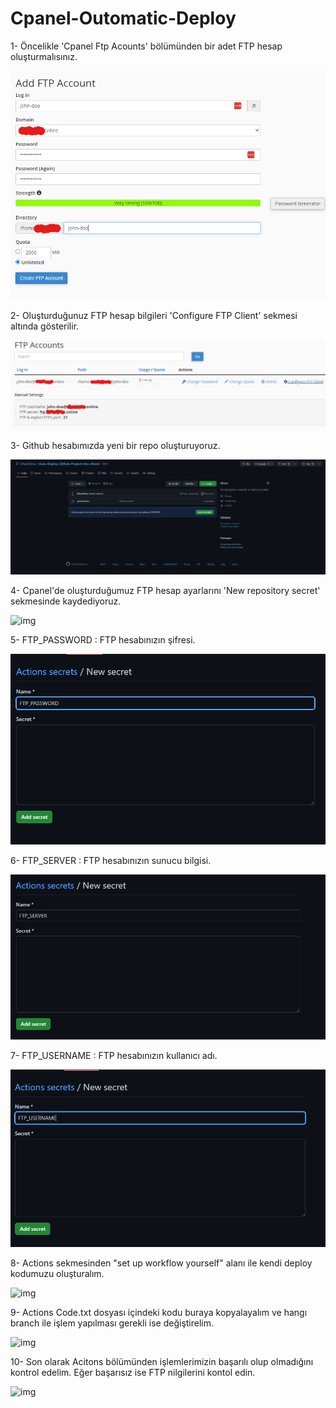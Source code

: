 
# Cpanel-Outomatic-Deploy

1- Öncelikle 'Cpanel Ftp Acounts' bölümünden bir adet FTP hesap oluşturmalısınız.

![img](https://github.com/CihanOmur/Auto-Deploy-Github-Project-into-cPanel/blob/main/images/1.png)

2- Oluşturduğunuz FTP hesap bilgileri 'Configure FTP Client' sekmesi altında gösterilir. 

![img](https://github.com/CihanOmur/Auto-Deploy-Github-Project-into-cPanel/blob/main/images/2.png)

3- Github hesabımızda yeni bir repo oluşturuyoruz.

![img](https://github.com/CihanOmur/Auto-Deploy-Github-Project-into-cPanel/blob/main/images/3.png)

4- Cpanel'de  oluşturduğumuz FTP hesap ayarlarını 'New repository secret' sekmesinde kaydediyoruz.
 
![img](https://github.com/CihanOmur/Auto-Deploy-Github-Project-into-cPanel/blob/main/images/4.png)

5- FTP_PASSWORD : FTP hesabınızın şifresi.

![img](https://github.com/CihanOmur/Auto-Deploy-Github-Project-into-cPanel/blob/main/images/5.png)

6- FTP_SERVER : FTP hesabınızın sunucu bilgisi.

![img](https://github.com/CihanOmur/Auto-Deploy-Github-Project-into-cPanel/blob/main/images/6.png)

7- FTP_USERNAME : FTP hesabınızın kullanıcı adı.

![img](https://github.com/CihanOmur/Auto-Deploy-Github-Project-into-cPanel/blob/main/images/7.png)

8- Actions sekmesinden "set up workflow yourself" alanı ile kendi deploy kodumuzu oluşturalım.

![img](https://github.com/CihanOmur/Auto-Deploy-Github-Project-into-cPanel/blob/main/images/8.png)

9- Actions Code.txt dosyası içindeki kodu buraya kopyalayalım ve hangı branch ile işlem yapılması gerekli ise değiştirelim.

![img](https://github.com/CihanOmur/Auto-Deploy-Github-Project-into-cPanel/blob/main/images/9.png)

10- Son olarak Acitons bölümünden işlemlerimizin başarılı olup olmadığını kontrol edelim.
    Eğer başarısız ise FTP nilgilerini kontol edin.

![img](https://github.com/CihanOmur/Auto-Deploy-Github-Project-into-cPanel/blob/main/images/10.png)